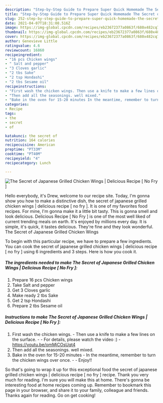 ```yaml
---
description: "Step-by-Step Guide to Prepare Super Quick Homemade The Secret of Japanese Grilled Chicken Wings | Delicious Recipe [ No Fry ]"
title: "Step-by-Step Guide to Prepare Super Quick Homemade The Secret of Japanese Grilled Chicken Wings | Delicious Recipe [ No Fry ]"
slug: 252-step-by-step-guide-to-prepare-super-quick-homemade-the-secret-of-japanese-grilled-chicken-wings-delicious-recipe-no-fry
date: 2021-04-07T18:31:08.516Z
image: https://img-global.cpcdn.com/recipes/eb23672377a0863f/680x482cq70/the-secret-of-japanese-grilled-chicken-wings-delicious-recipe-no-fry-recipe-main-photo.jpg
thumbnail: https://img-global.cpcdn.com/recipes/eb23672377a0863f/680x482cq70/the-secret-of-japanese-grilled-chicken-wings-delicious-recipe-no-fry-recipe-main-photo.jpg
cover: https://img-global.cpcdn.com/recipes/eb23672377a0863f/680x482cq70/the-secret-of-japanese-grilled-chicken-wings-delicious-recipe-no-fry-recipe-main-photo.jpg
author: Genevieve Little
ratingvalue: 4.6
reviewcount: 16860
recipeingredient:
- "16 pcs Chicken wings"
- " Salt and pepper"
- "3 Cloves garlic"
- "2 tbs Sake"
- "2 tsp Hondashi"
- "2 tbs Sesame oil"
recipeinstructions:
- "First wash the chicken wings. Then use a knife to make a few lines on the surface.  For details, please watch the video :) https://youtu.be/omMjCOsUqt4"
- "Then add all the seasonings. well mixed."
- "Bake in the oven for 15-20 minutes In the meantime, remember to turn the chicken wings over once.   Enjoy!!"
categories:
- Recipe
tags:
- the
- secret
- of

katakunci: the secret of 
nutrition: 164 calories
recipecuisine: American
preptime: "PT33M"
cooktime: "PT40M"
recipeyield: "4"
recipecategory: Lunch

---
```



![The Secret of Japanese Grilled Chicken Wings | Delicious Recipe [ No Fry ]](https://img-global.cpcdn.com/recipes/eb23672377a0863f/680x482cq70/the-secret-of-japanese-grilled-chicken-wings-delicious-recipe-no-fry-recipe-main-photo.jpg)

Hello everybody, it's Drew, welcome to our recipe site. Today, I'm gonna show you how to make a distinctive dish, the secret of japanese grilled chicken wings | delicious recipe [ no fry ]. It is one of my favorites food recipes. For mine, I'm gonna make it a little bit tasty. This is gonna smell and look delicious.
 Delicious Recipe [ No Fry ] is one of the most well liked of current trending meals on earth. It's enjoyed by millions every day. It is simple, it's quick, it tastes delicious. They're fine and they look wonderful. The Secret of Japanese Grilled Chicken Wings 




To begin with this particular recipe, we have to prepare a few ingredients. You can cook the secret of japanese grilled chicken wings | delicious recipe [ no fry ] using 6 ingredients and 3 steps. Here is how you cook it.

<!--inarticleads1-->

##### The ingredients needed to make The Secret of Japanese Grilled Chicken Wings | Delicious Recipe [ No Fry ]:

1. Prepare 16 pcs Chicken wings
1. Take  Salt and pepper
1. Get 3 Cloves garlic
1. Make ready 2 tbs Sake
1. Get 2 tsp Hondashi
1. Prepare 2 tbs Sesame oil




<!--inarticleads2-->

##### Instructions to make The Secret of Japanese Grilled Chicken Wings | Delicious Recipe [ No Fry ]:

1. First wash the chicken wings. - Then use a knife to make a few lines on the surface. -  - For details, please watch the video :) - https://youtu.be/omMjCOsUqt4
1. Then add all the seasonings. well mixed.
1. Bake in the oven for 15-20 minutes - In the meantime, remember to turn the chicken wings over once.  -  - Enjoy!!




So that's going to wrap it up for this exceptional food the secret of japanese grilled chicken wings | delicious recipe [ no fry ] recipe. Thank you very much for reading. I'm sure you will make this at home. There's gonna be interesting food at home recipes coming up. Remember to bookmark this page in your browser, and share it to your family, colleague and friends. Thanks again for reading. Go on get cooking!
